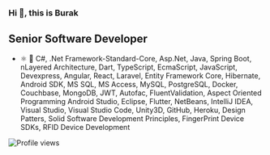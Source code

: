 ### Hi 👋, this is Burak

## Senior Software Developer
* ⚛ 📱 C#, .Net Framework-Standard-Core, Asp.Net, Java, Spring Boot, nLayered Architecture, Dart, TypeScript, EcmaScript, JavaScript, Devexpress, Angular, React, Laravel, Entity Framework Core, Hibernate, Android SDK, MS SQL, MS Access, MySQL, PostgreSQL, Docker, Couchbase, MongoDB, JWT, Autofac, FluentValidation, Aspect Oriented Programming
Android Studio, Eclipse, Flutter, NetBeans, IntelliJ IDEA, Visual Studio, Visual Studio Code, Unity3D, GitHub, Heroku, Design Patters, Solid Software Development Principles, FingerPrint Device SDKs, RFID Device Development

![Profile views](https://gpvc.arturio.dev/burakhayirli)  
